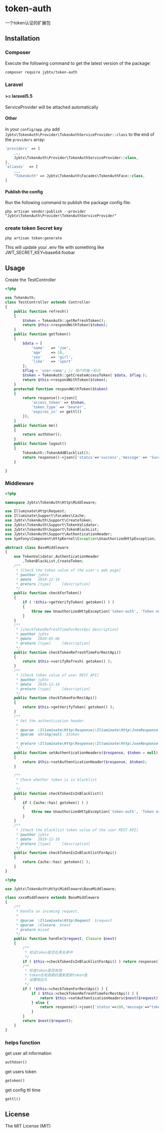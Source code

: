 # token-auth
一个token认证的扩展包

## Installation

### Composer
Execute the following command to get the latest version of the package:

```terminal
composer require jybtx/token-auth
```
### Laravel

#### >= laravel5.5

ServiceProvider will be attached automatically

#### Other

In your `config/app.php` add `Jybtx\TokenAuth\Provider\TokenAuthServiceProvider::class` to the end of the `providers` array:

```php
'providers' => [
    ...
    Jybtx\TokenAuth\Provider\TokenAuthServiceProvider::class,
],
'aliases'  => [
    ...
    "TokenAuth" => Jybtx\TokenAuth\Facades\TokenAuthFace::class,
]
```
#### Publish the config

Run the following command to publish the package config file:

```shell
php artisan vendor:publish --provider "Jybtx\TokenAuth\Provider\TokenAuthServiceProvider"
```
### create token Secret key
```shell
php artisan token:generate
```
This will update your .env file with something like JWT_SECRET_KEY=base64:foobar

## Usage
Create the TestController
```php
<?php

use TokenAuth;
class TestController extends Controller
{
	public function refresh()
	{
		$token = TokenAuth::getRefreshToken();
        return $this->respondWithToken($token);
	}
    public function getToken()
    {
    	$data = [
    		'name'   => 'joe',
    		'age'    => 18,
    		'sex'    => 'girl',
    		'like'   => 'sport'
    	];
    	$flag = 'user-name'; // 用户的唯一标识
    	$token = TokenAuth::getCreateAccessToken( $data, $flag );
    	return $this->respondWithToken($token);
    }
    protected function respondWithToken($token)
    {
        return response()->json([
            'access_token' => $token,
            'token_type' => 'bearer',
            'expires_in' => gettl()
        ]);
    }
    public function me()
    {
        return authUser();
    }
    public function logout()
    {
        TokenAuth::TokenAddBlacklist();
        return response()->json(['status'=>'success','message' => 'Successfully logged out']);
    }

}
```
### Middleware
```php
<?php

namespace Jybtx\TokenAuth\Http\Middleware;

use Illuminate\Http\Request;
use Illuminate\Support\Facades\Cache;
use Jybtx\TokenAuth\Support\CreateToken;
use Jybtx\TokenAuth\Support\TokenValidator;
use Jybtx\TokenAuth\Support\TokenBlackList;
use Jybtx\TokenAuth\Support\AuthenticationHeader;
use Symfony\Component\HttpKernel\Exception\UnauthorizedHttpException;

abstract class BaseMiddleware
{
    use TokenValidator,AuthenticationHeader
        ,TokenBlackList,CreateToken;
    /**
     * [Check the token value of the user's web page]
     * @author jybtx
     * @date   2019-12-16
     * @return [type]     [description]
     */
    public function checkForToken()
    {
        if ( !$this->getVerifyToken( getoken() ) ) 
        {
            throw new UnauthorizedHttpException('token-auth', 'Token not provided');
        }
    }
    /**
     * [checkTokenRefreshTimeForRestApi description]
     * @author jybtx
     * @date   2020-05-06
     * @return [type]     [description]
     */
    public function checkTokenRefreshTimeForRestApi()
    {
        return $this->verifyRefresh( getoken() );
    }
    /**
     * [Check token value of user REST API]
     * @author jybtx
     * @date   2019-12-16
     * @return [type]     [description]
     */
    public function checkTokenForRestApi()
    {
        return $this->getVerifyToken( getoken() );
    }
	/**
     * Set the authentication header.
     *
     * @param  \Illuminate\Http\Response|\Illuminate\Http\JsonResponse  $response
     * @param  string|null  $token
     *
     * @return \Illuminate\Http\Response|\Illuminate\Http\JsonResponse
     */
    public function setAuthenticationHeaders($response, $token = null)
    {
        return $this->setAuthenticationHeader($response, $token);
    }

    /**
     * Check whether token is in blacklist
     *
     */
    public function checkTokenIsInBlacklist()
    {
        if ( Cache::has( getoken() ) )
        {
            throw new UnauthorizedHttpException('token-auth', 'Token expired');
        }
    }
    /**
     * [Check the blacklist token value of the user REST API]
     * @author jybtx
     * @date   2019-12-16
     * @return [type]     [description]
     */
    public function checkTokenIsInBlacklistForApi()
    {
        return Cache::has( getoken() );
    }
}
```
```php
<?php

use Jybtx\TokenAuth\Http\Middleware\BaseMiddleware;

class xxxxMiddleware extends BaseMiddleware
{
    /**
     * Handle an incoming request.
     *
     * @param  \Illuminate\Http\Request  $request
     * @param  \Closure  $next
     * @return mixed
     */
    public function handle($request, Closure $next)
    {
        /**
         * 验证token是否在黑名单中
         */
        if ( $this->checkTokenIsInBlacklistForApi() ) return response()->json(['status'=>100,'message'=>"token 无效请重新登录!"]);
        /**
         * 检查token是否有效
         * token在有效期内重新更新token值
         * 设置响应头
         */
        if ( !$this->checkTokenForRestApi() ) {
            if ( $this->checkTokenRefreshTimeForRestApi() ) {
                return $this->setAuthenticationHeaders($next($request));
            } else {
                return response()->json(['status'=>100,'message'=>"token 无效请重新登录！"]);
            }
        }
        return $next($request);
    }
}
```
### helps function
get user all information
```php
authUser()
```
get users token
```php
getoken()
```

get config ttl time
```php
gettl()
```

## License

The MIT License (MIT)
